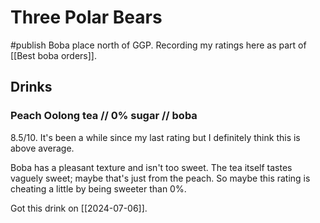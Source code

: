 # Three Polar Bears
#publish 
Boba place north of GGP. Recording my ratings here as part of [[Best boba orders]].

## Drinks
### Peach Oolong tea // 0% sugar // boba
8.5/10. It's been a while since my last rating but I definitely think this is above average.

Boba has a pleasant texture and isn't too sweet. The tea itself tastes vaguely sweet; maybe that's just from the peach. So maybe this rating is cheating a little by being sweeter than 0%.

Got this drink on [[2024-07-06]].
